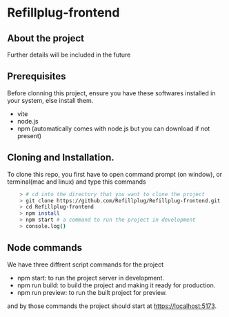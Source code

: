 # Refillplug-frontend

## About the project

Further details will be included in the future


## Prerequisites

Before clonning this project, ensure you have these softwares installed in your system, else install them.

- vite
- node.js
- npm (automatically comes with node.js but you can download if not present)

## Cloning and Installation.

To clone this repo, you first have to open command prompt (on window), or terminal(mac and linux) and type this commands

``` bash
    > # cd into the directory that you want to clone the project
    > git clone https://github.com/Refillplug/Refillplug-frontend.git
    > cd Refillplug-frontend
    > npm install
    > npm start # a command to run the project in development
    > console.log()
```

## Node commands

We have three diffrent script commands for the project

- npm start: to run the project server in development.
- npm run build: to build the project and making it ready for production.
- npm run preview: to run the built project for preview.



and by those commands the project should start at [https://localhost:5173](https://localhost:5173).
